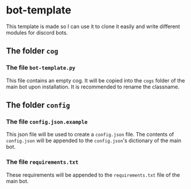 # bot-template

This template is made so I can use it to clone it easily and write different modules for discord bots.

## The folder `cog`

### The file `bot-template.py`

This file contains an empty cog. It will be copied into the `cogs` folder of the main bot upon installation. It is recommended to rename the classname.

## The folder `config`

### The file `config.json.example`

This json file will be used to create a `config.json` file. The contents of `config.json` will be appended to the `config.json`'s dictionary of the main bot.

### The file `requirements.txt`

These requirements will be appended to the `requirements.txt` file of the main bot.

